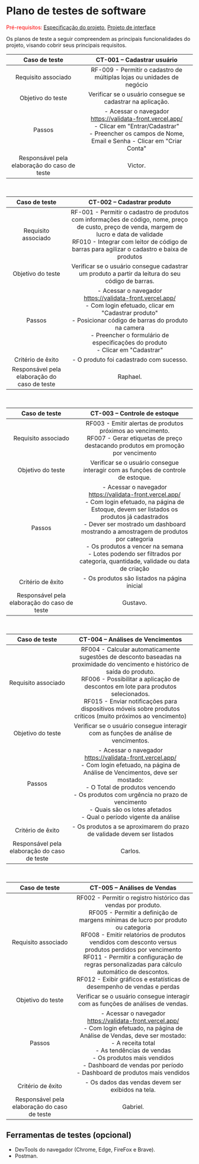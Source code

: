 # Plano de testes de software

<span style="color:red">Pré-requisitos: <a href="02-Especificacao.md"> Especificação do projeto</a></span>, <a href="05-Projeto-interface.md"> Projeto de interface</a>

Os planos de teste a seguir compreendem as principais funcionalidades do projeto, visando cobrir seus principais requisitos.

| **Caso de teste**  | **CT-001 – Cadastrar usuário**  |
|:---: |:---: |
| Requisito associado | RF-009 - Permitir o cadastro de múltiplas lojas ou unidades de negócio |
| Objetivo do teste | Verificar se o usuário consegue se cadastrar na aplicação. |
| Passos | - Acessar o navegador <br>https://validata-front.vercel.app/<br> - Clicar em "Entrar/Cadastrar" <br> - Preencher os campos de Nome, Email e Senha - Clicar em "Criar Conta"
| Responsável pela elaboração do caso de teste | Victor. |

<br>

| **Caso de teste**  | **CT-002 – Cadastrar produto**  |
|:---: |:---: |
| Requisito associado | RF-001 - Permitir o cadastro de produtos com informações de código, nome, preço de custo, preço de venda, margem de lucro e data de validade <br> RF010 - Integrar com leitor de código de barras para agilizar o cadastro e baixa de produtos|
| Objetivo do teste | Verificar se o usuário consegue cadastrar um produto a partir da leitura do seu código de barras. |
| Passos | - Acessar o navegador <br> https://validata-front.vercel.app/ <br> - Com login efetuado, clicar em "Cadastrar produto" <br> - Posicionar código de barras do produto na camera <br> - Preencher o formulário de especificações do produto <br> - Clicar em "Cadastrar" |
| Critério de êxito | - O produto foi cadastrado com sucesso. |
| Responsável pela elaboração do caso de teste | Raphael. |

<br>

| **Caso de teste**  | **CT-003 – Controle de estoque**  |
|:---: |:---: |
| Requisito associado | RF003 - Emitir alertas de produtos próximos ao vencimento. <br> RF007 - Gerar etiquetas de preço destacando produtos em promoção por vencimento|
| Objetivo do teste | Verificar se o usuário consegue interagir com as funções de controle de estoque. |
| Passos | - Acessar o navegador <br> https://validata-front.vercel.app/ <br> - Com login efetuado, na página de Estoque, devem ser listados os produtos já cadastrados <br> - Dever ser mostrado um dashboard mostrando a amostragem de produtos por categoria <br> - Os produtos a vencer na semana <br> - Lotes podendo ser filtrados por categoria, quantidade, validade ou data de criação <br>
| Critério de êxito | - Os produtos são listados na página inicial |
| Responsável pela elaboração do caso de teste | Gustavo. |

<br>

| **Caso de teste**  | **CT-004 – Análises de Vencimentos**  |
|:---: |:---: |
| Requisito associado | RF004 - Calcular automaticamente sugestões de desconto baseadas na proximidade do vencimento e histórico de saída do produto. <br> RF006 - Possibilitar a aplicação de descontos em lote para produtos selecionados. <br> RF015 - Enviar notificações para dispositivos móveis sobre produtos críticos (muito próximos ao vencimento)|
| Objetivo do teste | Verificar se o usuário consegue interagir com as funções de análise de vencimentos. |
| Passos | - Acessar o navegador <br> https://validata-front.vercel.app/ <br> - Com login efetuado, na página de Análise de Vencimentos, deve ser mostado: <br> - O Total de produtos vencendo <br> - Os produtos com urgência no prazo de vencimento <br> - Quais são os lotes afetados <br> - Qual o período vigente da análise <br>
| Critério de êxito | - Os produtos a se aproximarem do prazo de validade devem ser listados |
| Responsável pela elaboração do caso de teste | Carlos. |

<br>

| **Caso de teste**  | **CT-005 – Análises de Vendas**  |
|:---: |:---: |
| Requisito associado | RF002 - Permitir o registro histórico das vendas por produto. <br> RF005 - Permitir a definição de margens mínimas de lucro por produto ou categoria <br> RF008 - 	Emitir relatórios de produtos vendidos com desconto versus produtos perdidos por vencimento <br> RF011 - Permitir a configuração de regras personalizadas para cálculo automático de descontos. <br> RF012 - Exibir gráficos e estatísticas de desempenho de vendas e perdas |
| Objetivo do teste | Verificar se o usuário consegue interagir com as funções de análises de vendas. |
| Passos | - Acessar o navegador <br> https://validata-front.vercel.app/ <br> - Com login efetuado, na página de Análise de Vendas, deve ser mostado: <br> - A receita total <br> - As tendências de vendas <br> - Os produtos mais vendidos <br> - Dashboard de vendas por período <br> - Dashboard de produtos mais vendidos <br>
| Critério de êxito | - Os dados das vendas devem ser exibidos na tela. |
| Responsável pela elaboração do caso de teste | Gabriel. |


## Ferramentas de testes (opcional)

- DevTools do navegador (Chrome, Edge, FireFox e Brave).
- Postman.
